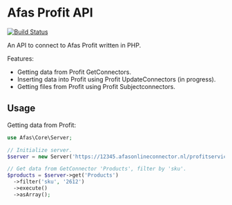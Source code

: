 # Afas Profit API

[![Build Status](https://travis-ci.org/MegaChriz/afasprofit.svg?branch=3.x)](https://travis-ci.org/MegaChriz/afasprofit)

An API to connect to Afas Profit written in PHP.

Features:
- Getting data from Profit GetConnectors.
- Inserting data into Profit using Profit UpdateConnectors (in progress).
- Getting files from Profit using Profit Subjectconnectors.

## Usage

Getting data from Profit:
```php
use Afas\Core\Server;

// Initialize server.
$server = new Server('https://12345.afasonlineconnector.nl/profitservices', 'ABCDEFGHIJK1234');

// Get data from GetConnector 'Products', filter by 'sku'.
$products = $server->get('Products')
  ->filter('sku', '2612')
  ->execute()
  ->asArray();
```
